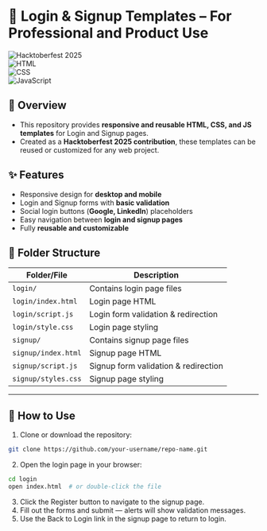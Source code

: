 # 🔑 Login & Signup Templates – For Professional and Product Use

![Hacktoberfest 2025](https://img.shields.io/badge/Hacktoberfest-2025-orange?style=flat-square)  
![HTML](https://img.shields.io/badge/HTML5-E34F26?style=flat-square&logo=html5&logoColor=white)  
![CSS](https://img.shields.io/badge/CSS3-1572B6?style=flat-square&logo=css3&logoColor=white)  
![JavaScript](https://img.shields.io/badge/JavaScript-F7DF1E?style=flat-square&logo=javascript&logoColor=black)

## 📖 Overview

- This repository provides **responsive and reusable HTML, CSS, and JS templates** for Login and Signup pages.  
- Created as a **Hacktoberfest 2025 contribution**, these templates can be reused or customized for any web project.

## ✨ Features

- Responsive design for **desktop and mobile**  
- Login and Signup forms with **basic validation**  
- Social login buttons (**Google, LinkedIn**) placeholders  
- Easy navigation between **login and signup pages**  
- Fully **reusable and customizable**

## 📂 Folder Structure

| Folder/File           | Description                           |
|----------------------|---------------------------------------|
| `login/`             | Contains login page files              |
| `login/index.html`   | Login page HTML                        |
| `login/script.js`     | Login form validation & redirection    |
| `login/style.css`    | Login page styling                     |
| `signup/`            | Contains signup page files             |
| `signup/index.html`  | Signup page HTML                       |
| `signup/script.js`   | Signup form validation & redirection   |
| `signup/styles.css`  | Signup page styling                    |

---

## 🚀 How to Use

1. Clone or download the repository:

```bash
git clone https://github.com/your-username/repo-name.git
```

2. Open the login page in your browser:

```bash
cd login
open index.html  # or double-click the file
```

3. Click the Register button to navigate to the signup page.
4. Fill out the forms and submit — alerts will show validation messages.
5. Use the Back to Login link in the signup page to return to login.

